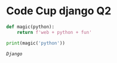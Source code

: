 # Code Cup django Q2

```python
def magic(python):
    return f'web + python + fun'

print(magic('python'))
```
*`Django`*
